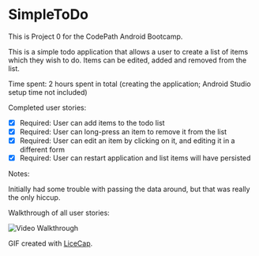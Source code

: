 # SimpleToDo

This is Project 0 for the CodePath Android Bootcamp.

This is a simple todo application that allows a user to create a list of items which they wish to do. Items can be edited, added and removed from the list.

Time spent: 2 hours spent in total (creating the application; Android Studio setup time not included)

Completed user stories:

 * [x] Required: User can add items to the todo list
 * [x] Required: User can long-press an item to remove it from the list
 * [x] Required: User can edit an item by clicking on it, and editing it in a different form
 * [x] Required: User can restart application and list items will have persisted
 
Notes:

Initially had some trouble with passing the data around, but that was really the only hiccup.

Walkthrough of all user stories:

![Video Walkthrough]()

GIF created with [LiceCap](http://www.cockos.com/licecap/).
